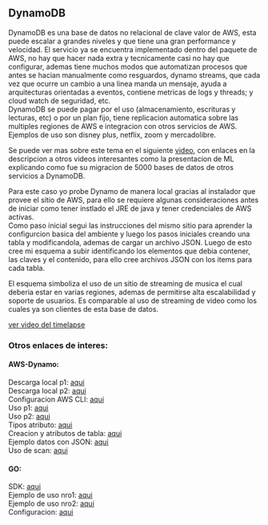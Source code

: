 ## DynamoDB

DynamoDB es una base de datos no relacional de clave valor de AWS, esta puede escalar a grandes niveles y que tiene una gran performance y velocidad. El servicio ya se encuentra implementado dentro del paquete de AWS, no hay que hacer nada extra y tecnicamente casi no hay que configurar, ademas tiene muchos modos que automatizan procesos que antes se hacian manualmente como resguardos, dynamo streams, que cada vez que ocurre un cambio a una linea manda un mensaje, ayuda a arquitecturas orientadas a eventos, contiene metricas de logs y threads; y cloud watch de seguridad, etc. </br>
DynamoDB se puede pagar por el uso (almacenamiento, escrituras y lecturas, etc) o por un plan fijo, tiene replicacion automatica sobre las multiples regiones de AWS e integracion con otros servicios de AWS.
Ejemplos de uso son disney plus, netflix, zoom y mercadolibre. </br>

Se puede ver mas sobre este tema en el siguiente [video](https://www.youtube.com/watch?v=ybG2Qnucmts), con enlaces en la descripcion a otros videos interesantes como la presentacion de ML explicando como fue su migracion de 5000 bases de datos de otros servicios a DynamoDB. </br>

Para este caso yo probe Dynamo de manera local gracias al instalador que provee el sitio de AWS, para ello se requiere algunas consideraciones antes de iniciar como tener instlado el JRE de java y tener credenciales de AWS activas.</br>
Como paso inicial segui las instrucciones del mismo sitio para aprender la configurcion basica del ambiente y luego los pasos iniciales creando una tabla y modificandola, ademas de cargar un archivo JSON.
Luego de esto cree mi esquema a subir identificando los elementos que debia contener, las claves y el contenido, para ello cree archivos JSON con los items para cada tabla. </br>

El esquema simboliza el uso de un sitio de streaming de musica el cual deberia estar en varias regiones, ademas de permitirse alta escalabilidad y soporte de usuarios. Es comparable al uso de streaming de video como los cuales ya son clientes de esta base de datos.</br>

[ver video del timelapse](https://youtu.be/y4-Y-wepqRc)

### Otros enlaces de interes:
#### AWS-Dynamo:
Descarga local p1: [aqui](https://docs.aws.amazon.com/es_es/amazondynamodb/latest/developerguide/DynamoDBLocal.html)</br>
Descarga local p2: [aqui](https://docs.aws.amazon.com/es_es/amazondynamodb/latest/developerguide/DynamoDBLocal.DownloadingAndRunning.html#DynamoDBLocal.DownloadingAndRunning.title)</br>
Configuracion AWS CLI: [aqui](https://docs.aws.amazon.com/cli/latest/userguide/getting-started-quickstart.html)</br>
Uso p1: [aqui](https://docs.aws.amazon.com/es_es/amazondynamodb/latest/developerguide/Tools.CLI.html)</br>
Uso p2: [aqui](https://docs.aws.amazon.com/es_es/amazondynamodb/latest/developerguide/getting-started-step-1.html)</br>
Tipos atributo: [aqui](https://docs.aws.amazon.com/es_es/amazondynamodb/latest/APIReference/API_AttributeValue.html)</br>
Creacion y atributos de tabla: [aqui](https://docs.aws.amazon.com/amazondynamodb/latest/APIReference/API_CreateTable.html)</br>
Ejemplo datos con JSON: [aqui](https://docs.amazonaws.cn/en_us/amazondynamodb/latest/developerguide/SampleData.CreateTables.html)</br>
Uso de scan: [aqui](https://docs.aws.amazon.com/es_es/amazondynamodb/latest/developerguide/Scan.html)</br>

#### GO:
SDK: [aqui](https://aws.amazon.com/sdk-for-go/)</br>
Ejemplo de uso nro1: [aqui](https://docs.aws.amazon.com/es_es/amazondynamodb/latest/developerguide/example_dynamodb_Scenario_GettingStartedMovies_section.html)</br>
Ejemplo de uso nro2: [aqui](https://tutuz-tech.hatenablog.com/entry/2020/06/19/231534)</br>
Configuracion: [aqui](https://docs.aws.amazon.com/es_es/sdk-for-go/v1/developer-guide/configuring-sdk.html)</br>
